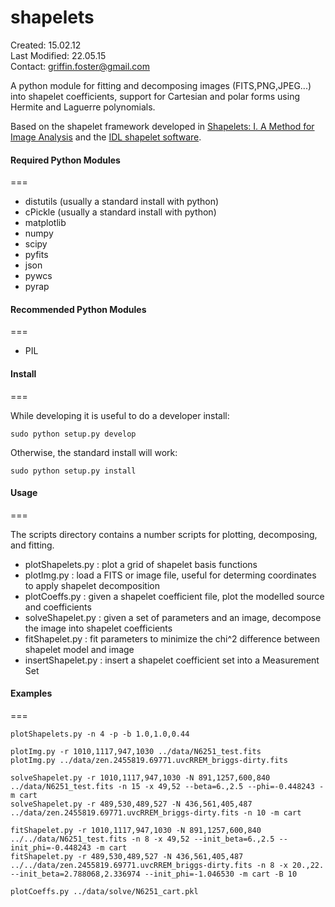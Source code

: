 shapelets
===

Created: 15.02.12  
Last Modified: 22.05.15  
Contact: griffin.foster@gmail.com  

A python module for fitting and decomposing images (FITS,PNG,JPEG...) into shapelet coefficients, support for Cartesian and polar forms using Hermite and Laguerre polynomials.  

Based on the shapelet framework developed in [Shapelets: I. A Method for Image Analysis](http://arxiv.org/abs/astro-ph/0105178) and the [IDL shapelet software](http://www.astro.caltech.edu/~rjm/shapelets/). 

#### Required Python Modules
===

* distutils (usually a standard install with python)
* cPickle (usually a standard install with python) 
* matplotlib 
* numpy 
* scipy 
* pyfits 
* json
* pywcs
* pyrap 

#### Recommended Python Modules
===

* PIL 

#### Install
===

While developing it is useful to do a developer install:

```
sudo python setup.py develop
```

Otherwise, the standard install will work:

```
sudo python setup.py install  
```

#### Usage
===

The scripts directory contains a number scripts for plotting, decomposing, and fitting.

* plotShapelets.py : plot a grid of shapelet basis functions
* plotImg.py : load a FITS or image file, useful for determing coordinates to apply shapelet decomposition
* plotCoeffs.py : given a shapelet coefficient file, plot the modelled source and coefficients
* solveShapelet.py : given a set of parameters and an image, decompose the image into shapelet coefficients
* fitShapelet.py : fit parameters to minimize the chi^2 difference between shapelet model and image
* insertShapelet.py : insert a shapelet coefficient set into a Measurement Set

#### Examples
===

```
plotShapelets.py -n 4 -p -b 1.0,1.0,0.44

plotImg.py -r 1010,1117,947,1030 ../data/N6251_test.fits
plotImg.py ../data/zen.2455819.69771.uvcRREM_briggs-dirty.fits

solveShapelet.py -r 1010,1117,947,1030 -N 891,1257,600,840 ../data/N6251_test.fits -n 15 -x 49,52 --beta=6.,2.5 --phi=-0.448243 -m cart
solveShapelet.py -r 489,530,489,527 -N 436,561,405,487 ../data/zen.2455819.69771.uvcRREM_briggs-dirty.fits -n 10 -m cart

fitShapelet.py -r 1010,1117,947,1030 -N 891,1257,600,840 ../../data/N6251_test.fits -n 8 -x 49,52 --init_beta=6.,2.5 --init_phi=-0.448243 -m cart
fitShapelet.py -r 489,530,489,527 -N 436,561,405,487 ../../data/zen.2455819.69771.uvcRREM_briggs-dirty.fits -n 8 -x 20.,22. --init_beta=2.788068,2.336974 --init_phi=-1.046530 -m cart -B 10

plotCoeffs.py ../data/solve/N6251_cart.pkl

```

